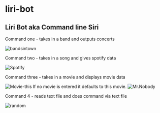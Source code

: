# liri-bot
## Liri Bot aka Command line Siri  


Command one - takes in a band and outputs concerts

![bandsintown](https://media.discordapp.net/attachments/538118399822135296/653086248147353622/1.PNG)

Command two - takes in a song and gives spotify data  

![Spotify](https://media.discordapp.net/attachments/538118399822135296/653086249263038520/2.PNG) 

Command three - takes in a movie and displays movie data 

![Movie-this](https://media.discordapp.net/attachments/538118399822135296/653086251955650560/3.PNG)
If no movie is entered it defaults to this movie.
![Mr.Nobody](https://media.discordapp.net/attachments/538118399822135296/653086257148329996/nobody.PNG)  

Command 4 - reads text file and does command via text file

![random](https://media.discordapp.net/attachments/538118399822135296/653086254988001339/4.PNG) 



